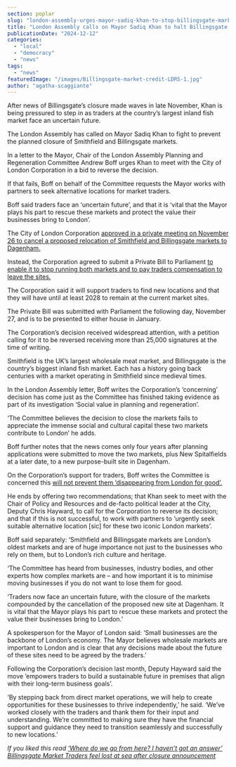 ```yaml
---
section: poplar
slug: "london-assembly-urges-mayor-sadiq-khan-to-stop-billingsgate-market-closure"
title: "London Assembly calls on Mayor Sadiq Khan to halt Billingsgate closure"
publicationDate: "2024-12-12"
categories: 
  - "local"
  - "democracy"
  - "news"
tags: 
  - "news"
featuredImage: "/images/Billingsgate-market-credit-LDRS-1.jpg"
author: "agatha-scaggiante"
---
```


After news of Billingsgate’s closure made waves in late November, Khan is being pressured to step in as traders at the country’s largest inland fish market face an uncertain future.

The London Assembly has called on Mayor Sadiq Khan to fight to prevent the planned closure of Smithfield and Billingsgate markets.

In a letter to the Mayor, Chair of the London Assembly Planning and Regeneration Committee Andrew Boff urges Khan to meet with the City of London Corporation in a bid to reverse the decision.

If that fails, Boff on behalf of the Committee requests the Mayor works with partners to seek alternative locations for market traders.

Boff said traders face an ‘uncertain future’, and that it is ‘vital that the Mayor plays his part to rescue these markets and protect the value their businesses bring to London’.

The City of London Corporation [approved in a private meeting on November 26 to cancel a proposed relocation of Smithfield and Billingsgate markets to Dagenham.](https://poplarlondon.co.uk/plan-to-move-billingsgate-fish-market-canary-wharf-to-dagenham-axed/)

Instead, the Corporation agreed to submit a Private Bill to Parliament [to enable it to stop running both markets and to pay traders compensation to leave the sites.](https://poplarlondon.co.uk/billingsgate-fish-market-shutting-down-for-good/)

The Corporation said it will support traders to find new locations and that they will have until at least 2028 to remain at the current market sites.

The Private Bill was submitted with Parliament the following day, November 27, and is to be presented to either house in January.

The Corporation’s decision received widespread attention, with a petition calling for it to be reversed receiving more than 25,000 signatures at the time of writing.

Smithfield is the UK’s largest wholesale meat market, and Billingsgate is the country’s biggest inland fish market. Each has a history going back centuries with a market operating in Smithfield since medieval times.

In the London Assembly letter, Boff writes the Corporation’s ‘concerning’ decision has come just as the Committee has finished taking evidence as part of its investigation ‘Social value in planning and regeneration’.

‘The Committee believes the decision to close the markets fails to appreciate the immense social and cultural capital these two markets contribute to London’ he adds.

Boff further notes that the news comes only four years after planning applications were submitted to move the two markets, plus New Spitalfields at a later date, to a new purpose-built site in Dagenham.

On the Corporation’s support for traders, Boff writes the Committee is concerned this [will not prevent them ‘disappearing from London for good’.](https://poplarlondon.co.uk/billingsgate-market-traders-feel-lost-after-closure-announcement/)

He ends by offering two recommendations; that Khan seek to meet with the Chair of Policy and Resources and de-facto political leader at the City, Deputy Chris Hayward, to call for the Corporation to reverse its decision; and that if this is not successful, to work with partners to ‘urgently seek suitable alternative location \[sic\] for these two iconic London markets’.

Boff said separately: ‘Smithfield and Billingsgate markets are London’s oldest markets and are of huge importance not just to the businesses who rely on them, but to London’s rich culture and heritage.

‘The Committee has heard from businesses, industry bodies, and other experts how complex markets are – and how important it is to minimise moving businesses if you do not want to lose them for good.

‘Traders now face an uncertain future, with the closure of the markets compounded by the cancellation of the proposed new site at Dagenham. It is vital that the Mayor plays his part to rescue these markets and protect the value their businesses bring to London.’

A spokesperson for the Mayor of London said: ‘Small businesses are the backbone of London’s economy. The Mayor believes wholesale markets are important to London and is clear that any decisions made about the future of these sites need to be agreed by the traders.’

Following the Corporation’s decision last month, Deputy Hayward said the move ’empowers traders to build a sustainable future in premises that align with their long-term business goals’.

‘By stepping back from direct market operations, we will help to create opportunities for these businesses to thrive independently,’ he said. ‘We’ve worked closely with the traders and thank them for their input and understanding. We’re committed to making sure they have the financial support and guidance they need to transition seamlessly and successfully to new locations.’

_If you liked this read_ [_‘Where do we go from here? I haven’t got an answer’ Billingsgate Market Traders feel lost at sea after closure announcement_](https://poplarlondon.co.uk/billingsgate-market-traders-feel-lost-after-closure-announcement/)
